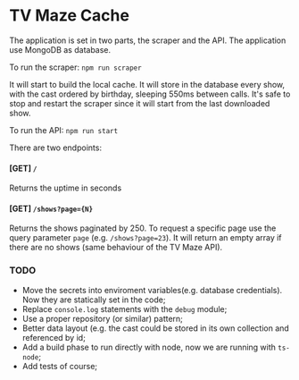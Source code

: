 # TV Maze Cache


The application is set in two parts, the scraper and the API. The application use MongoDB as database.

To run the scraper: `npm run scraper`

It will start to build the local cache. It will store in the database every show, with the cast ordered by birthday, sleeping 550ms between calls. It's safe to stop and restart the scraper since it will start from the last downloaded show.



To run the API: `npm run start`


There are two endpoints:

#### [GET] `/`
Returns the uptime in seconds

#### [GET] `/shows?page={N}`
Returns the shows paginated by 250. To request a specific page use the query parameter `page` (e.g. `/shows?page=23`).
It will return an empty array if there are no shows (same behaviour of the TV Maze API).


### TODO

- Move the secrets into enviroment variables(e.g. database credentials). Now they are statically set in the code;
- Replace `console.log` statements with the `debug` module;
- Use a proper repository (or similar) pattern;
- Better data layout (e.g. the cast could be stored in its own collection and referenced by id;
- Add a build phase to run directly with node, now we are running with `ts-node`;
- Add tests of course;

